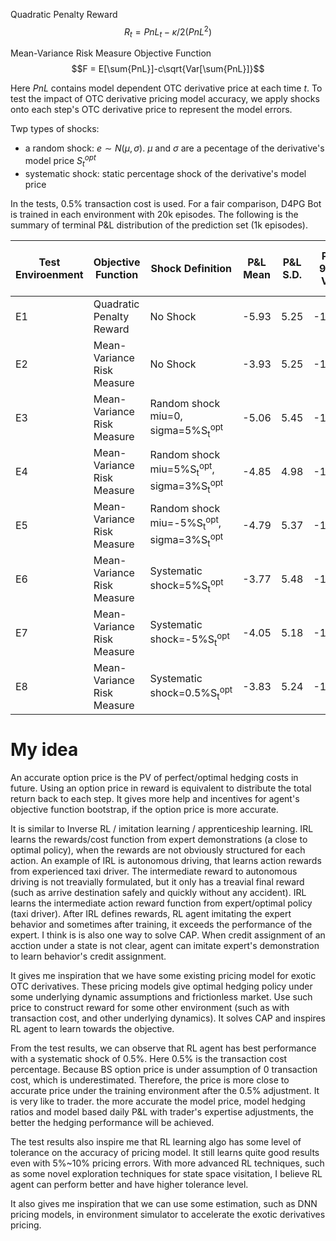 Quadratic Penalty Reward
$$R_t=PnL_t-\kappa/2(PnL^2)$$

Mean-Variance Risk Measure Objective Function
$$F = E[\sum{PnL}]-c\sqrt{Var[\sum{PnL}]}$$

Here $PnL$ contains model dependent OTC derivative price at each time $t$. To test the impact of OTC derivative pricing model accuracy, we apply shocks onto each step's OTC derivative price to represent the model errors. 

Twp types of shocks:

- a random shock: $e\sim N(\mu, \sigma)$. $\mu$ and $\sigma$ are a pecentage of the derivative's model price $S^{opt}_t$
- systematic shock: static percentage shock of the derivative's model price

In the tests, 0.5% transaction cost is used. For a fair comparison, D4PG Bot is trained in each environment with 20k episodes. The following is the summary of terminal P&L distribution of the prediction set (1k episodes).

<table>
    <thead>
        <tr>
            <th>Test Enviroenment</th>
            <th>Objective Function</th>
            <th>Shock Definition</th>
            <th>P&L Mean</th>
            <th>P&L S.D.</th>
            <th>P&L 95% VaR</th>
            <th>Mean-Variance Risk Measure</th>
        </tr>
    </thead>
    <tbody>
        <tr>
            <td>E1</td>
            <td>Quadratic Penalty Reward</td>
            <td>No Shock</td>
            <td>-5.93</td>
            <td>5.25</td>
            <td>-15.79</td>
            <td>-13.81</td>
        </tr>
        <tr>
            <td>E2</td>
            <td>Mean-Variance Risk Measure</td>
            <td>No Shock</td>
            <td>-3.93</td>
            <td>5.25</td>
            <td>-12.73</td>
            <td>-11.80</td>
        </tr>
        <tr>
            <td>E3</td>
            <td>Mean-Variance Risk Measure</td>
            <td>Random shock miu=0, sigma=5%S<sub>t</sub><sup>opt</sup></td>
            <td>-5.06</td>
            <td>5.45</td>
            <td>-11.71</td>
            <td>-13.23</td>
        </tr>
        <tr>
            <td>E4</td>
            <td>Mean-Variance Risk Measure</td>
            <td>Random shock miu=5%S<sub>t</sub><sup>opt</sup>, sigma=3%S<sub>t</sub><sup>opt</sup></td>
            <td>-4.85</td>
            <td>4.98</td>
            <td>-13.76</td>
            <td>-12.31</td>
        </tr>
        <tr>
            <td>E5</td>
            <td>Mean-Variance Risk Measure</td>
            <td>Random shock miu=-5%S<sub>t</sub><sup>opt</sup>, sigma=3%S<sub>t</sub><sup>opt</sup></td>
            <td>-4.79</td>
            <td>5.37</td>
            <td>-14.23</td>
            <td>-12.84</td>
        </tr>
        <tr>
            <td>E6</td>
            <td>Mean-Variance Risk Measure</td>
            <td>Systematic shock=5%S<sub>t</sub><sup>opt</sup></td>
            <td>-3.77</td>
            <td>5.48</td>
            <td>-13.21</td>
            <td>-11.99</td>
        </tr>
        <tr>
            <td>E7</td>
            <td>Mean-Variance Risk Measure</td>
            <td>Systematic shock=-5%S<sub>t</sub><sup>opt</sup></td>
            <td>-4.05</td>
            <td>5.18</td>
            <td>-12.48</td>
            <td>-11.81</td>
        </tr>
        <tr>
            <td>E8</td>
            <td>Mean-Variance Risk Measure</td>
            <td>Systematic shock=0.5%S<sub>t</sub><sup>opt</sup></td>
            <td>-3.83</td>
            <td>5.24</td>
            <td>-12.35</td>
            <td>-11.68</td>
        </tr>
    </tbody>
</table>

# My idea

An accurate option price is the PV of perfect/optimal hedging costs in future. Using an option price in reward is equivalent to distribute the total return back to each step. It gives more help and incentives for agent's objective function bootstrap, if the option price is more accurate.

It is similar to Inverse RL / imitation learning / apprenticeship learning. IRL learns the rewards/cost function from expert demonstrations (a close to optimal policy), when the rewards are not obviously structured for each action. An example of IRL is autonomous driving, that learns action rewards from experienced taxi driver. The intermediate reward to autonomous driving is not treavially formulated, but it only has a treavial final reward (such as arrive destination safely and quickly without any accident). IRL learns the intermediate action reward function from expert/optimal policy (taxi driver). After IRL defines rewards, RL agent imitating the expert behavior and sometimes after training, it exceeds the performance of the expert. I think is is also one way to solve CAP. When credit assignment of an acction under a state is not clear, agent can imitate expert's demonstration to learn behavior's credit assignment.

It gives me inspiration that we have some existing pricing model for exotic OTC derivatives. These pricing models give optimal hedging policy under some underlying dynamic assumptions and frictionless market. Use such price to construct reward for some other environment (such as with transaction cost, and other underlying dynamics). It solves CAP and inspires RL agent to learn towards the objective.

From the test results, we can observe that RL agent has best performance with a systematic shock of 0.5%. Here 0.5% is the transaction cost percentage. Because BS option price is under assumption of 0 transaction cost, which is underestimated. Therefore, the price is more close to accurate price under the training environment after the 0.5% adjustment. It is very like to trader. the more accurate the model price, model hedging ratios and model based daily P&L with trader's expertise adjustments, the better the hedging performance will be achieved.

The test results also inspire me that RL learning algo has some level of tolerance on the accuracy of pricing model. It still learns quite good results even with 5%~10% pricing errors. With more advanced RL techniques, such as some novel exploration techniques for state space visitation, I believe RL agent can perform better and have higher tolerance level.

It also gives me inspiration that we can use some estimation, such as DNN pricing models, in environment simulator to accelerate the exotic derivatives pricing.